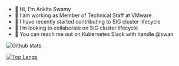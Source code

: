 - 👋 Hi, I’m Ankita Swamy
- 💼 I am working as Member of Technical Staff at VMware
- 👀 I have recently started contributing to SIG cluster lifecycle 
- 💞️ I’m looking to collaborate on SIG cluster lifecycle
- 💬 You can reach me out on Kubernetes Slack with handle @swan

![Github stats](https://github-readme-stats.vercel.app/api?username=Ankitasw)

[![Top Langs](https://github-readme-stats.vercel.app/api/top-langs/?username=Ankitasw&hide=html&layout=compact)](https://github.com/anuraghazra/github-readme-stats)
